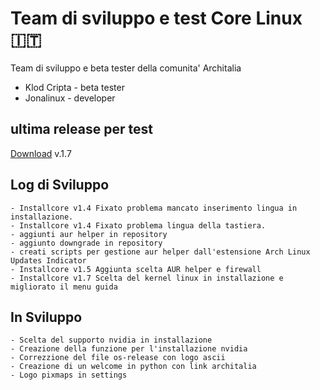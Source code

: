# Team di sviluppo e test Core Linux 🇮🇹 
Team di sviluppo e beta tester della comunita' Architalia

- Klod Cripta - beta tester
- Jonalinux - developer

## ultima release per test
[Download](https://drive.google.com/file/d/1BksM4fGwZNrzx6q4xhJqOx2GAWc7ZTMM/view?usp=drive_link) v.1.7

## Log di Sviluppo

```
- Installcore v1.4 Fixato problema mancato inserimento lingua in installazione.
- Installcore v1.4 Fixato problema lingua della tastiera.
- aggiunti aur helper in repository
- aggiunto downgrade in repository
- creati scripts per gestione aur helper dall'estensione Arch Linux Updates Indicator
- Installcore v1.5 Aggiunta scelta AUR helper e firewall
- Installcore v1.7 Scelta del kernel linux in installazione e migliorato il menu guida
```

## In Sviluppo

```
- Scelta del supporto nvidia in installazione
- Creazione della funzione per l'installazione nvidia
- Correzzione del file os-release con logo ascii
- Creazione di un welcome in python con link architalia
- Logo pixmaps in settings 
```
